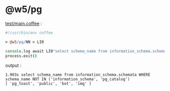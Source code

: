 [‼️]: ✏️README.mdt

# @w5/pg

[test/main.coffee](./test/main.coffee) :

```coffee
#!/usr/bin/env coffee

> @w5/pg/NN > LI0

console.log await LI0"select schema_name from information_schema.schemata WHERE schema_name NOT IN ('information_schema', 'pg_catalog')"
process.exit()
```

output :

```
1.903s select schema_name from information_schema.schemata WHERE schema_name NOT IN ('information_schema', 'pg_catalog')
[ 'pg_toast', 'public', 'bot', 'img' ]
```
